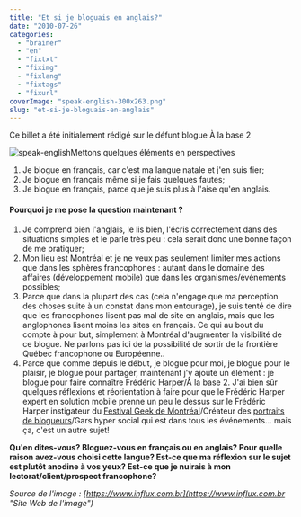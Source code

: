 ```yaml
---
title: "Et si je bloguais en anglais?"
date: "2010-07-26"
categories: 
  - "brainer"
  - "en"
  - "fixtxt"
  - "fiximg"
  - "fixlang"
  - "fixtags"
  - "fixurl"
coverImage: "speak-english-300x263.png"
slug: "et-si-je-bloguais-en-anglais"
---
```


Ce billet a été initialement rédigé sur le défunt blogue À la base 2

![](images/speak-english-300x263.png "speak-english")Mettons quelques éléments en perspectives

1. Je blogue en français, car c'est ma langue natale et j'en suis fier;
2. Je blogue en français même si je fais quelques fautes;
3. Je blogue en français, parce que je suis plus à l'aise qu'en anglais.

#### Pourquoi je me pose la question maintenant ?

1. Je comprend bien l'anglais, le lis bien, l'écris correctement dans des situations simples et le parle très peu : cela serait donc une bonne façon de me pratiquer;
2. Mon lieu est Montréal et je ne veux pas seulement limiter mes actions que dans les sphères francophones : autant dans le domaine des affaires (développement mobile) que dans les organismes/événements possibles;
3. Parce que dans la plupart des cas (cela n'engage que ma perception des choses suite à un constat dans mon entourage), je suis tenté de dire que les francophones lisent pas mal de site en anglais, mais que les anglophones lisent moins les sites en français. Ce qui au bout du compte à pour but, simplement à Montréal d'augmenter la visibilité de ce blogue. Ne parlons pas ici de la possibilité de sortir de la frontière Québec francophone ou Européenne..
4. Parce que comme depuis le début, je blogue pour moi, je blogue pour le plaisir, je blogue pour partager, maintenant j'y ajoute un élément : je blogue pour faire connaître Frédéric Harper/À la base 2. J'ai bien sûr quelques réflexions et réorientation à faire pour que le Frédéric Harper expert en solution mobile prenne un peu le dessus sur le Frédéric Harper instigateur du [Festival Geek de Montréal](https://geekfestmtl.com "Site Web du Festival Geek de Montréal")/Créateur des [portraits de blogueurs](https://www.youtube.com/playlist?list=PL1F7D712040EC8DEA "Site Web des portraits de blogueurs")/Gars hyper social qui est dans tous les événements... mais ça, c'est un autre sujet!

**Qu'en dites-vous? Bloguez-vous en français ou en anglais? Pour quelle raison avez-vous choisi cette langue? Est-ce que ma réflexion sur le sujet est plutôt anodine à vos yeux? Est-ce que je nuirais à mon lectorat/client/prospect francophone?**

_Source de l'image : [https://www.influx.com.br](https://www.influx.com.br "Site Web de l'image")_
